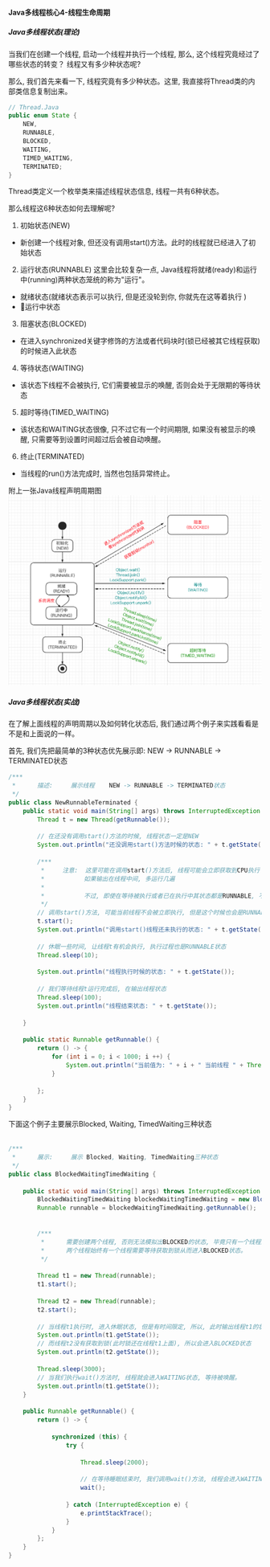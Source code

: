 #### Java多线程核心4-线程生命周期

##### Java多线程状态(理论)
当我们在创建一个线程, 启动一个线程并执行一个线程, 那么, 这个线程究竟经过了哪些状态的转变？
线程又有多少种状态呢?

那么, 我们首先来看一下, 线程究竟有多少种状态。这里, 我直接将Thread类的内部类信息复制出来。

```java
// Thread.Java
public enum State {
    NEW,
    RUNNABLE,
    BLOCKED,
    WAITING,
    TIMED_WAITING,
    TERMINATED;
}
```

Thread类定义一个枚举类来描述线程状态信息, 线程一共有6种状态。

那么线程这6种状态如何去理解呢?

1. 初始状态(NEW)
  - 新创建一个线程对象, 但还没有调用start()方法。此时的线程就已经进入了初始状态

2. 运行状态(RUNNABLE)
这里会比较复杂一点, Java线程将就绪(ready)和运行中(running)两种状态笼统的称为"运行"。
  - 就绪状态(就绪状态表示可以执行, 但是还没轮到你, 你就先在这等着执行 )
  - 运行中状态

3. 阻塞状态(BLOCKED)
  - 在进入synchronized关键字修饰的方法或者代码块时(锁已经被其它线程获取)的时候进入此状态

4. 等待状态(WAITING)
  - 该状态下线程不会被执行, 它们需要被显示的唤醒, 否则会处于无限期的等待状态

5. 超时等待(TIMED_WAITING)
  - 该状态和WAITING状态很像, 只不过它有一个时间期限, 如果没有被显示的唤醒, 只需要等到设置时间超过后会被自动唤醒。

6. 终止(TERMINATED)
  - 当线程的run()方法完成时, 当然也包括异常终止。


附上一张Java线程声明周期图
![Java线程生命周期](https://github.com/basebase/img_server/blob/master/%E5%A4%9A%E7%BA%BF%E7%A8%8B/%E7%BA%BF%E7%A8%8B%E7%8A%B6%E6%80%81.png?raw=true)



##### Java多线程状态(实战)

在了解上面线程的声明周期以及如何转化状态后, 我们通过两个例子来实践看看是不是和上面说的一样。


首先, 我们先把最简单的3种状态优先展示即:  NEW -> RUNNABLE -> TERMINATED状态

```java
/***
 *      描述:     展示线程    NEW -> RUNNABLE -> TERMINATED状态
 */
public class NewRunnableTerminated {
    public static void main(String[] args) throws InterruptedException {
        Thread t = new Thread(getRunnable());

        // 在还没有调用start()方法的时候, 线程状态一定是NEW
        System.out.println("还没调用start()方法时候的状态: " + t.getState());

        /***
         *     注意:  这里可能在调用start()方法后, 线程可能会立即获取到CPU执行
         *           如果输出在线程中间, 多运行几遍
         *
         *           不过, 即使在等待被执行或者已在执行中其状态都是RUNNABLE, 不用过于纠结。
         */
        // 调用start()方法, 可能当前线程不会被立即执行, 但是这个时候也会是RUNNABLE而不会出现我们文章说的ready和running两种状态
        t.start();
        System.out.println("调用start()线程还未执行的状态: " + t.getState());

        // 休眠一些时间, 让线程t有机会执行, 执行过程也是RUNNABLE状态
        Thread.sleep(10);

        System.out.println("线程执行时候的状态: " + t.getState());

        // 我们等待线程t运行完成后, 在输出线程状态
        Thread.sleep(100);
        System.out.println("线程结束状态: " + t.getState());

    }

    public static Runnable getRunnable() {
        return () -> {
            for (int i = 0; i < 1000; i ++) {
                System.out.println("当前值为: " + i + " 当前线程 " + Thread.currentThread().getName() + " 状态: " + Thread.currentThread().getState());
            }

        };
    }
}
```


下面这个例子主要展示Blocked, Waiting, TimedWaiting三种状态

```java

/***
 *      展示:     展示 Blocked, Waiting, TimedWaiting三种状态
 */
public class BlockedWaitingTimedWaiting {

    public static void main(String[] args) throws InterruptedException {
        BlockedWaitingTimedWaiting blockedWaitingTimedWaiting = new BlockedWaitingTimedWaiting();
        Runnable runnable = blockedWaitingTimedWaiting.getRunnable();


        /***
         *      需要创建两个线程, 否则无法模拟出BLOCKED的状态, 毕竟只有一个线程的话永远都能获取到锁
         *      两个线程始终有一个线程需要等待获取到锁从而进入BLOCKED状态。
         */

        Thread t1 = new Thread(runnable);
        t1.start();

        Thread t2 = new Thread(runnable);
        t2.start();

        // 当线程t1执行时, 进入休眠状态, 但是有时间限定, 所以, 此时输出线程t1的状态是TIMED_WAITING
        System.out.println(t1.getState());
        // 而线程t2没有获取到锁(此时锁还在线程t1上面), 所以会进入BLOCKED状态
        System.out.println(t2.getState());

        Thread.sleep(3000);
        // 当我们执行wait()方法时, 线程就会进入WAITING状态, 等待被唤醒。
        System.out.println(t1.getState());
    }

    public Runnable getRunnable() {
        return () -> {

            synchronized (this) {
                try {

                    Thread.sleep(2000);

                    // 在等待睡眠结束时, 我们调用wait()方法, 线程会进入WAITING状态
                    wait();

                } catch (InterruptedException e) {
                    e.printStackTrace();
                }
            }
        };
    }
}
```
